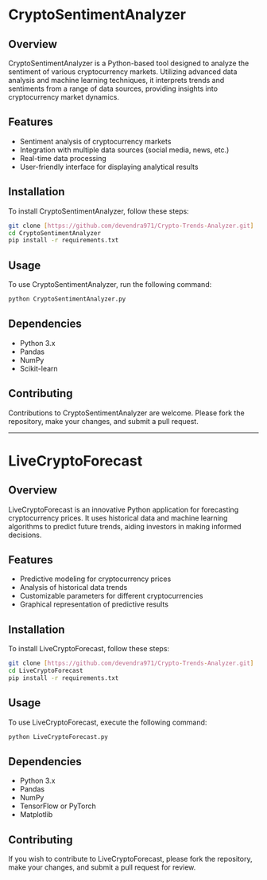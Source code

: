 
# CryptoSentimentAnalyzer

## Overview
CryptoSentimentAnalyzer is a Python-based tool designed to analyze the sentiment of various cryptocurrency markets. Utilizing advanced data analysis and machine learning techniques, it interprets trends and sentiments from a range of data sources, providing insights into cryptocurrency market dynamics.

## Features
- Sentiment analysis of cryptocurrency markets
- Integration with multiple data sources (social media, news, etc.)
- Real-time data processing
- User-friendly interface for displaying analytical results

## Installation
To install CryptoSentimentAnalyzer, follow these steps:
```bash
git clone [https://github.com/devendra971/Crypto-Trends-Analyzer.git]
cd CryptoSentimentAnalyzer
pip install -r requirements.txt
```

## Usage
To use CryptoSentimentAnalyzer, run the following command:
```bash
python CryptoSentimentAnalyzer.py
```

## Dependencies
- Python 3.x
- Pandas
- NumPy
- Scikit-learn


## Contributing
Contributions to CryptoSentimentAnalyzer are welcome. Please fork the repository, make your changes, and submit a pull request.



---

# LiveCryptoForecast

## Overview
LiveCryptoForecast is an innovative Python application for forecasting cryptocurrency prices. It uses historical data and machine learning algorithms to predict future trends, aiding investors in making informed decisions.

## Features
- Predictive modeling for cryptocurrency prices
- Analysis of historical data trends
- Customizable parameters for different cryptocurrencies
- Graphical representation of predictive results

## Installation
To install LiveCryptoForecast, follow these steps:
```bash
git clone [https://github.com/devendra971/Crypto-Trends-Analyzer.git]
cd LiveCryptoForecast
pip install -r requirements.txt
```

## Usage
To use LiveCryptoForecast, execute the following command:
```bash
python LiveCryptoForecast.py
```

## Dependencies
- Python 3.x
- Pandas
- NumPy
- TensorFlow or PyTorch
- Matplotlib

## Contributing
If you wish to contribute to LiveCryptoForecast, please fork the repository, make your changes, and submit a pull request for review.

